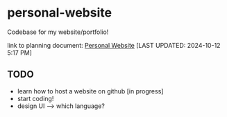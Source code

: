 # personal-website
Codebase for my website/portfolio!

link to planning document: [Personal Website](https://docs.google.com/document/d/11afo7QmGWx7tdtQaVtzhEEJL2U9mWJdqSgIKNN4ITc4/edit?usp=sharing) [LAST UPDATED: 2024-10-12 5:17 PM]

## TODO
- learn how to host a website on github [in progress] 
- start coding!
- design UI --> which language?


